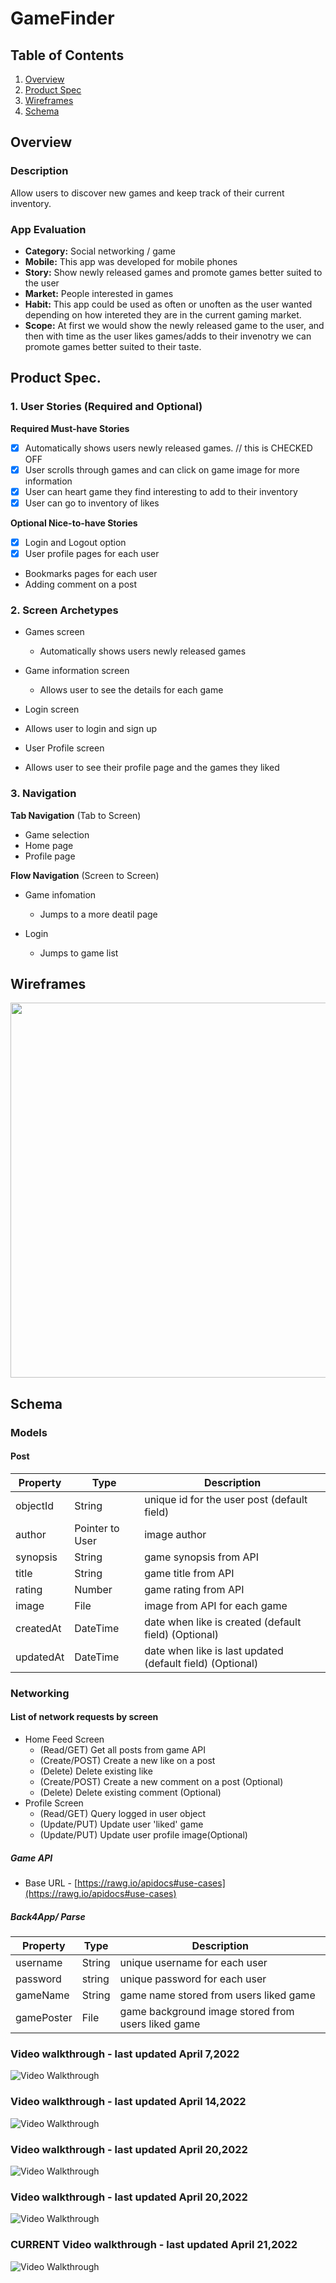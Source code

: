 # GameFinder

## Table of Contents
1. [Overview](#Overview)
1. [Product Spec](#Product-Spec)
1. [Wireframes](#Wireframes)
2. [Schema](#Schema)

## Overview
### Description
Allow users to discover new games and keep track of their current inventory.

### App Evaluation
- **Category:** Social networking / game
- **Mobile:** This app was developed for mobile phones
- **Story:** Show newly released games and promote games better suited to the user
- **Market:** People interested in games
- **Habit:** This app could be used as often or unoften as the user wanted depending on how intereted they are in the current gaming market. 
- **Scope:** At first we would show the newly released game to the user, and then with time as the user likes games/adds to their invenotry we can promote games better suited to their taste.

## Product Spec.

### 1. User Stories (Required and Optional)

**Required Must-have Stories**

- [X] Automatically shows users newly released games. // this is CHECKED OFF
- [X] User scrolls through games and can click on game image for more information 
- [X] User can heart game they find interesting to add to their inventory 
- [X] User can go to inventory of likes 

**Optional Nice-to-have Stories**

* [X] Login and Logout option 
* [X] User profile pages for each user
* Bookmarks pages for each user
* Adding comment on a post

### 2. Screen Archetypes

* Games screen
   * Automatically shows users newly released games
* Game information screen 
   * Allows user to see the details for each game 

* Login screen
 * Allows user to login and sign up 

* User Profile screen
 * Allows user to see their profile page and the games they liked
  

### 3. Navigation

**Tab Navigation** (Tab to Screen)

* Game selection
* Home page
* Profile page

**Flow Navigation** (Screen to Screen)

* Game infomation
   * Jumps to a more deatil page

* Login 
   * Jumps to game list 

## Wireframes
<img src="https://user-images.githubusercontent.com/90946653/161089641-b6e91b8a-8c60-4de8-8fe2-0210af51bbaf.JPG" width=600>

## Schema 
### Models
#### Post

   | Property      | Type     | Description |
   | ------------- | -------- | ------------|
   | objectId      | String   | unique id for the user post (default field) |
   | author        | Pointer to User| image author |
   | synopsis      | String   | game synopsis from API |
   | title         | String   | game title from API |
   | rating        | Number   | game rating from API |
   | image         | File     | image from API for each game|
   | createdAt     | DateTime | date when like is created (default field) (Optional)| 
   | updatedAt     | DateTime | date when like is last updated (default field) (Optional)|
   
### Networking
#### List of network requests by screen
   - Home Feed Screen
      - (Read/GET) Get all posts from game API 
      - (Create/POST) Create a new like on a post 
      - (Delete) Delete existing like
      - (Create/POST) Create a new comment on a post (Optional)
      - (Delete) Delete existing comment (Optional)
   - Profile Screen
      - (Read/GET) Query logged in user object
      - (Update/PUT) Update user 'liked' game 
      - (Update/PUT) Update user profile image(Optional)

##### Game API
- Base URL - [https://rawg.io/apidocs#use-cases](https://rawg.io/apidocs#use-cases)

##### Back4App/ Parse

 | Property      | Type     | Description |
   | ------------- | -------- | ------------|
   | username     | String   | unique username for each user |
   | password        |string| unique password for each user |
   | gameName| String   |game name stored from users liked game |
   | gamePoster| File  | game background image stored from users liked game |




### Video walkthrough - last updated April 7,2022
<img src='https://media.giphy.com/media/7yro9mObJvoKwWJhlv/giphy.gif' title='Video Walkthrough' width='' alt='Video Walkthrough' />

###  Video walkthrough - last updated April 14,2022
<img src= 'https://user-images.githubusercontent.com/81440356/163466962-3016463f-9a42-48df-b5cd-b115c236200a.gif' title='Video Walkthrough' width='' alt='Video Walkthrough' />

###  Video walkthrough - last updated April 20,2022
<img src= 'https://media.giphy.com/media/2N4I7OwTMWaRzt3Vub/giphy.gif' title='Video Walkthrough' width='' alt='Video Walkthrough' />

### Video walkthrough - last updated April 20,2022
<img src= 'https://media.giphy.com/media/FNazBNyIThbymLnrJw/giphy.gif' title='Video Walkthrough' width='' alt='Video Walkthrough' />

###  CURRENT Video walkthrough - last updated April 21,2022
<img src= 'https://media.giphy.com/media/QTIA0v23HI0VgHK3mx/giphy.gif' title='Video Walkthrough' width='' alt='Video Walkthrough' />



